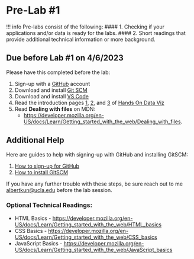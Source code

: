 # Pre-Lab #1

!!! info
    Pre-labs consist of the following:
    #### 1. Checking if your applications and/or data is ready for the labs.
    #### 2. Short readings that provide additional technical information or more background.

## Due before Lab #1 on 4/6/2023

Please have this completed before the lab:

1. Sign-up with a [GitHub](https://github.com/) account
2. Download and install [Git SCM](https://git-scm.com/)
3. Download and install [VS Code](https://code.visualstudio.com/)
4. Read the introduction pages [1](https://handsondataviz.org/introduction.html), [2](https://handsondataviz.org/believe.html), and [3](https://handsondataviz.org/shades.html) of [Hands On Data Viz](https://handsondataviz.org/introduction.html)
5. Read **Dealing with files** on MDN: 
   - https://developer.mozilla.org/en-US/docs/Learn/Getting_started_with_the_web/Dealing_with_files.

## Additional Help

Here are guides to help with signing-up with GitHub and installing GitSCM:

1. [How to sign-up for GitHub](../../help/github_sign_up.md)
2. [How to install GitSCM](../../help/gitscm.md)

If you have any further trouble with these steps, be sure reach out to me [albertkun@ucla.edu](mailto:albertkun@ucla.edu) before the lab session.

### Optional Technical Readings:
- HTML Basics - https://developer.mozilla.org/en-US/docs/Learn/Getting_started_with_the_web/HTML_basics
- CSS Basics - https://developer.mozilla.org/en-US/docs/Learn/Getting_started_with_the_web/CSS_basics
- JavaScript Basics - https://developer.mozilla.org/en-US/docs/Learn/Getting_started_with_the_web/JavaScript_basics